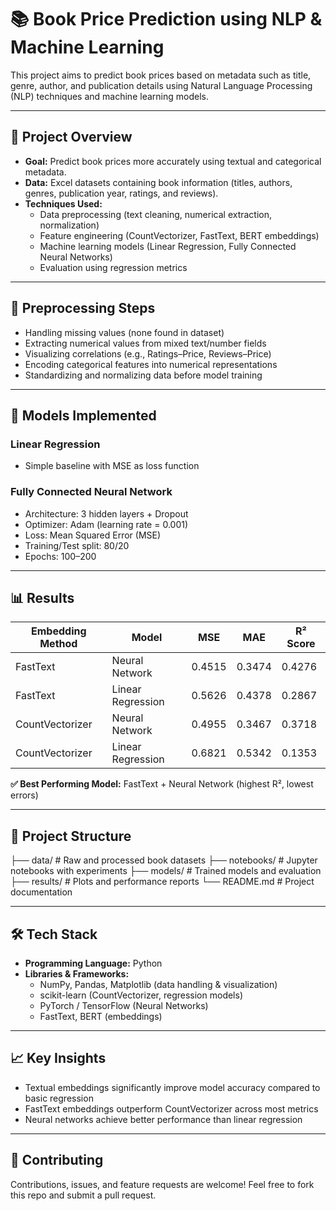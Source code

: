 # 📚 Book Price Prediction using NLP & Machine Learning

This project aims to predict book prices based on metadata such as title, genre, author, and publication details using Natural Language Processing (NLP) techniques and machine learning models.

---

## 🚀 Project Overview

- **Goal:** Predict book prices more accurately using textual and categorical metadata.  
- **Data:** Excel datasets containing book information (titles, authors, genres, publication year, ratings, and reviews).  
- **Techniques Used:**
  - Data preprocessing (text cleaning, numerical extraction, normalization)
  - Feature engineering (CountVectorizer, FastText, BERT embeddings)
  - Machine learning models (Linear Regression, Fully Connected Neural Networks)
  - Evaluation using regression metrics

---

## 🔧 Preprocessing Steps

- Handling missing values (none found in dataset)  
- Extracting numerical values from mixed text/number fields  
- Visualizing correlations (e.g., Ratings–Price, Reviews–Price)  
- Encoding categorical features into numerical representations  
- Standardizing and normalizing data before model training  

---

## 🧠 Models Implemented

### Linear Regression
- Simple baseline with MSE as loss function  

### Fully Connected Neural Network
- Architecture: 3 hidden layers + Dropout  
- Optimizer: Adam (learning rate = 0.001)  
- Loss: Mean Squared Error (MSE)  
- Training/Test split: 80/20  
- Epochs: 100–200  

---

## 📊 Results

| Embedding Method | Model               | MSE     | MAE     | R² Score |
|-----------------|-------------------|---------|---------|----------|
| FastText        | Neural Network     | 0.4515  | 0.3474  | 0.4276   |
| FastText        | Linear Regression  | 0.5626  | 0.4378  | 0.2867   |
| CountVectorizer | Neural Network     | 0.4955  | 0.3467  | 0.3718   |
| CountVectorizer | Linear Regression  | 0.6821  | 0.5342  | 0.1353   |

**✅ Best Performing Model:** FastText + Neural Network (highest R², lowest errors)

---

## 📂 Project Structure

├── data/ # Raw and processed book datasets
├── notebooks/ # Jupyter notebooks with experiments
├── models/ # Trained models and evaluation
├── results/ # Plots and performance reports
└── README.md # Project documentation

---

## 🛠️ Tech Stack

- **Programming Language:** Python  
- **Libraries & Frameworks:**
  - NumPy, Pandas, Matplotlib (data handling & visualization)  
  - scikit-learn (CountVectorizer, regression models)  
  - PyTorch / TensorFlow (Neural Networks)  
  - FastText, BERT (embeddings)  

---

## 📈 Key Insights

- Textual embeddings significantly improve model accuracy compared to basic regression  
- FastText embeddings outperform CountVectorizer across most metrics  
- Neural networks achieve better performance than linear regression  

---

## 🤝 Contributing

Contributions, issues, and feature requests are welcome! Feel free to fork this repo and submit a pull request.
